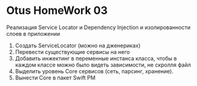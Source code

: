 # Otus HomeWork 03
Реализация Service Locator и Dependency Injection и изолированности слоев в приложении
1. Создать ServiceLocator (можно на дженериках)
2. Перевести существующие сервисы на него
3. Добавить инжектинг в переменные инстанса класса, чтобы в каждом классе можно было видеть зависимости, не скролля файл
4. Выделить уровень Core сервисов (сеть, парсинг, хранение).
5. Вынести Core в пакет Swift PM
